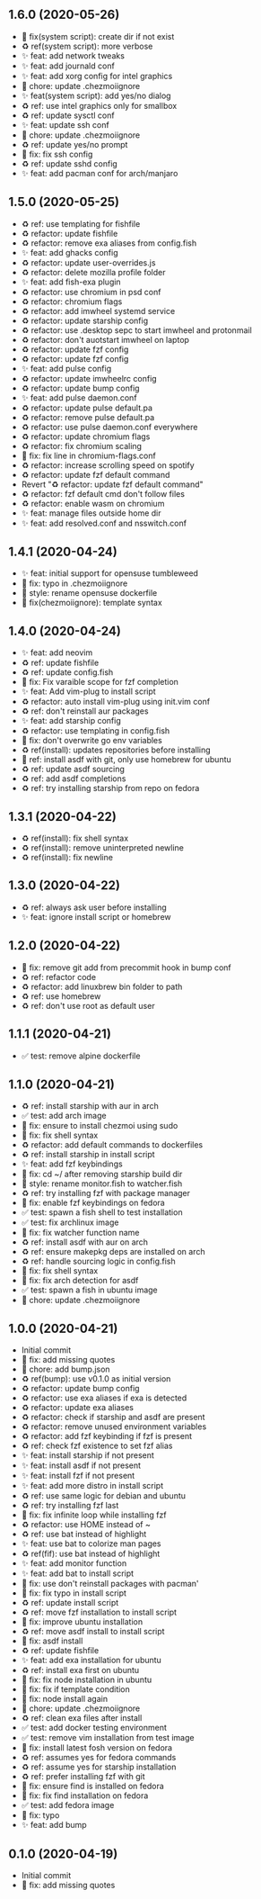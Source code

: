 ## 1.6.0 (2020-05-26)
- 🐛 fix(system script): create dir if not exist
- ♻️ ref(system script): more verbose
- ✨ feat: add network tweaks
- ✨ feat: add journald conf
- ✨ feat: add xorg config for intel graphics
- 👷 chore: update .chezmoiignore
- ✨ feat(system script): add yes/no dialog
- ♻️ ref: use intel graphics only for smallbox
- ♻️ ref: update sysctl conf
- ✨ feat: update ssh conf
- 👷 chore: update .chezmoiignore
- ♻️ ref: update yes/no prompt
- 🐛 fix: fix ssh config
- ♻️ ref: update sshd config
- ✨ feat: add pacman conf for arch/manjaro

## 1.5.0 (2020-05-25)
- ♻️ ref: use templating for fishfile
- ♻️ refactor: update fishfile
- ♻️ refactor: remove exa aliases from config.fish
- ✨ feat: add ghacks config
- ♻️ refactor: update user-overrides.js
- ♻️ refactor: delete mozilla profile folder
- ✨ feat: add fish-exa plugin
- ♻️ refactor: use chromium in psd conf
- ♻️ refactor: chromium flags
- ♻️ refactor: add imwheel systemd service
- ♻️ refactor: update starship config
- ♻️ refactor: use .desktop sepc to start imwheel and protonmail
- ♻️ refactor: don't auotstart imwheel on laptop
- ♻️ refactor: update fzf config
- ♻️ refactor: update fzf config
- ✨ feat: add pulse config
- ♻️ refactor: update imwheelrc config
- ♻️ refactor: update bump config
- ✨ feat: add pulse daemon.conf
- ♻️ refactor: update pulse default.pa
- ♻️ refactor: remove pulse default.pa
- ♻️ refactor: use pulse daemon.conf everywhere
- ♻️ refactor: update chromium flags
- ♻️ refactor: fix chromium scaling
- 🐛 fix: fix line in chromium-flags.conf
- ♻️ refactor: increase scrolling speed on spotify
- ♻️ refactor: update fzf default command
- Revert "♻️ refactor: update fzf default command"
- ♻️ refactor: fzf default cmd don't follow files
- ♻️ refactor: enable wasm on chromium
- ✨ feat: manage files outside home dir
- ✨ feat: add resolved.conf and nsswitch.conf

## 1.4.1 (2020-04-24)
- ✨ feat: initial support for opensuse tumbleweed
- 🐛 fix: typo in .chezmoiignore
- 🎨 style: rename opensuse dockerfile
- 🐛 fix(chezmoiignore): template syntax

## 1.4.0 (2020-04-24)
- ✨ feat: add neovim
- ♻️ ref: update fishfile
- ♻️ ref: update config.fish
- 🐛 fix: Fix varaible scope for fzf completion
- ✨ feat: Add vim-plug to install script
- ♻️ refactor: auto install vim-plug using init.vim conf
- ♻️ ref: don't reinstall aur packages
- ✨ feat: add starship config
- ♻️ refactor: use templating in config.fish
- 🐛 fix: don't overwrite go env variables
- ♻️ ref(install): updates repositories before installing
- 🐛 ref: install asdf with git, only use homebrew for ubuntu
- ♻️ ref: update asdf sourcing
- ♻️ ref: add asdf completions
- ♻️ ref: try installing starship from repo on fedora

## 1.3.1 (2020-04-22)
- ♻️  ref(install): fix shell syntax
- ♻️ ref(install): remove uninterpreted newline
- ♻️ ref(install): fix newline

## 1.3.0 (2020-04-22)
- ♻️ ref: always ask user before installing
- ✨ feat: ignore install script or homebrew

## 1.2.0 (2020-04-22)
- 🐛 fix: remove git add from precommit hook in bump conf
- ♻️ ref: refactor code
- ♻️ refactor: add linuxbrew bin folder to path
- ♻️ ref: use homebrew
- ♻️ ref: don't use root as default user

## 1.1.1 (2020-04-21)
- ✅ test: remove alpine dockerfile

## 1.1.0 (2020-04-21)
- ♻️ ref: install starship with aur in arch
- ✅ test: add arch image
- 🐛 fix: ensure to install chezmoi using sudo
- 🐛 fix: fix shell syntax
- ♻️ refactor: add default commands to dockerfiles
- ♻️ ref: install starship in install script
- ✨ feat: add fzf keybindings
- 🐛 fix: cd ~/ after removing starship build dir
- 🎨 style: rename monitor.fish to watcher.fish
- ♻️ ref: try installing fzf with package manager
- 🐛 fix: enable fzf keybindings on fedora
- ✅ test: spawn a fish shell to test installation
- ✅ test: fix archlinux image
- 🐛 fix: fix watcher function name
- ♻️ ref: install asdf with aur on arch
- ♻️ ref: ensure makepkg deps are installed on arch
- ♻️ ref: handle sourcing logic in config.fish
- 🐛 fix: fix shell syntax
- 🐛 fix: fix arch detection for asdf
- ✅ test: spawn a fish in ubuntu image
- 👷 chore: update .chezmoiignore

## 1.0.0 (2020-04-21)
- Initial commit
- 🐛 fix: add missing quotes
- 👷 chore: add bump.json
- ♻️ ref(bump): use v0.1.0 as initial version
- ♻️ refactor: update bump config
- ♻️ refactor: use exa aliases if exa is detected
- ♻️ refactor: update exa aliases
- ♻️ refactor: check if starship and asdf are present
- ♻️ refactor: remove unused environment variables
- ♻️ refactor: add fzf keybinding if fzf is present
- ♻️ ref: check fzf existence to set fzf alias
- ✨ feat: install starship if not present
- ✨ feat: install asdf if not present
- ✨ feat: install fzf if not present
- ✨ feat: add more distro in install script
- ♻️ ref: use same logic for debian and ubuntu
- ♻️ ref: try installing fzf last
- 🐛 fix: fix infinite loop while installing fzf
- ♻️ refactor: use HOME instead of ~
- ♻️ ref: use bat instead of highlight
- ✨ feat: use bat to colorize man pages
- ♻️ ref(fif): use bat instead of highlight
- ✨ feat: add monitor function
- ✨ feat: add bat to install script
- 🐛 fix: use don't reinstall packages with pacman'
- 🐛 fix: fix typo in install script
- ♻️ ref: update install script
- ♻️ ref: move fzf installation to install script
- 🐛 fix: improve ubuntu installation
- ♻️ ref: move asdf install to install script
- 🐛 fix: asdf install
- ♻️ ref: update fishfile
- ✨ feat: add exa installation for ubuntu
- ♻️ ref: install exa first on ubuntu
- 🐛 fix: fix node installation in ubuntu
- 🐛 fix: fix if template condition
- 🐛 fix: node install again
- 👷 chore: update .chezmoiignore
- ♻️ ref: clean exa files after install
- ✅ test: add docker testing environment
- ✅ test: remove vim installation from test image
- 🐛 fix: install latest fosh version on fedora
- ♻️ ref: assumes yes for fedora commands
- ♻️ ref: assume yes for starship installation
- ♻️ ref: prefer installing fzf with git
- 🐛 fix: ensure find is installed on fedora
- 🐛 fix: fix find installation on fedora
- ✅ test: add fedora image
- 🐛 fix: typo
- ✨ feat: add bump

## 0.1.0 (2020-04-19)
- Initial commit
- 🐛 fix: add missing quotes
